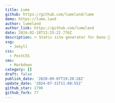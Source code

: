 ```yaml
---
title: Lume
github: https://github.com/lumeland/lume
demo: https://lume.land
author: lumeland
author_link: https://github.com/lumeland
date: 2024-02-18T13:33:22.776Z
description: 🔥 Static site generator for Deno 🦕
ssg:
  - Jekyll
css:
  - PostCSS
cms:
  - Markdown
category: []
draft: false
publish_date: '2020-09-07T19:20:28Z'
update_date: '2024-07-31T11:08:55Z'
github_star: 1790
github_fork: 77
---
```

